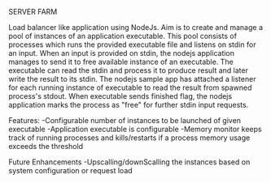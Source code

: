 SERVER FARM

Load balancer like application using NodeJs.
Aim is to create and manage a pool of instances of an application executable. This pool
consists of processes which runs the provided executable file and listens on stdin for an input.
When an input is provided on stdin, the nodejs application manages to send it to free available instance of an executable. The executable can read the stdin and process it to produce result and later write the result to its 
stdin. The nodejs sample app has attached a listener for each running instance of executable to read the result from spawned process's stdout.
When executable sends finished flag, the nodejs application marks the process as "free" for further stdin input requests.

Features:
-Configurable number of instances to be launched of given executable
-Application executable is configurable
-Memory monitor keeps track of running processes and kills/restarts if a process memory usage exceeds the threshold

Future Enhancements
-Upscalling/downScalling the instances based on system configuration or request load